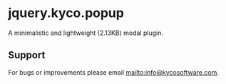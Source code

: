 jquery.kyco.popup
=================

A minimalistic and lightweight (2.13KB) modal plugin.


Support
-------

For bugs or improvements please email [mailto:info@kycosoftware.com](info@kycosoftware.com).
